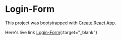 # Login-Form

This project was bootstrapped with [Create React App](https://github.com/facebook/create-react-app).

Here's live link [Login-Form](https://login-form-azure.vercel.app/){:target="_blank"}.
